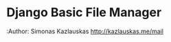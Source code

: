 Django Basic File Manager
=========================
:Author: Simonas Kazlauskas <http://kazlauskas.me/mail>
